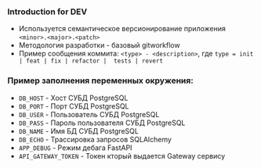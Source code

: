 ### Introduction for DEV
* Используется семантическое версионирование приложения `<minor>.<major>.<patch>`
* Методология разработки - базовый gitworkflow
* Пример сообщения коммита: `<type> - <description>`, где `type = init | feat | fix | refactor | 
tests | revert` 

### Пример заполнения переменных окружения:
* `DB_HOST` - Хост СУБД PostgreSQL
* `DB_PORT` - Порт СУБД PostgreSQL
* `DB_USER` - Пользователь СУБД PostgreSQL
* `DB_PASS` - Пароль пользователя СУБД PostgreSQL
* `DB_NAME` - Имя БД СУБД PostgreSQL
* `DB_ECHO` - Трассировка запросов SQLAlchemy
* `APP_DEBUG` - Режим дебага FastAPI
* `API_GATEWAY_TOKEN` - Токен кторый выдается Gateway сервису